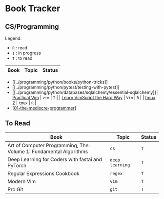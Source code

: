 Book Tracker
===

CS/Programming
---

Legend:

- `R` : read
- `I` : in progress
- `T` : to read

| Book                                                                                             | Topic         | Status |
|--------------------------------------------------------------------------------------------------|---------------|--------|
- [[../programming/python/books/python-tricks]]
- [[../programming/python/pytest/testing-with-pytest]]
- [[../programming/python/databases/sqlalchemy/essential-sqlalchemy]]
| [Practical Vim](https://learning.oreilly.com/library/view/practical-vim-2nd/9781680501629/)      | `vim`         | `I`    |
| [Learn VimScript the Hard Way](https://learnvimscriptthehardway.stevelosh.com/)                  | `Vim`         | `R`    |
| [tmux 2](https://learning.oreilly.com/library/view/tmux-2/9781680502374/)                        | `tmux`        | `R`    |
- [[01-the-mediocre-programmer]]

To Read
---

| Book                                                               | Topic           | Status |
|--------------------------------------------------------------------|-----------------|--------|
| Art of Computer Programming, The: Volume 1: Fundamental Algorithms | `cs`            | `T`    |
| Deep Learning for Coders with fastai and PyTorch                   | `deep learning` | `T`    |
| Regular Expressions Cookbook                                       | `regex`         | `T`    |
| Modern Vim                                                         | `vim`           | `T`    |
| Pro Git                                                            | `git`           | `T`    |

[//begin]: # "Autogenerated link references for markdown compatibility"
[01-the-mediocre-programmer]: 01-the-mediocre-programmer.md "The Mediocre Programmer"
[//end]: # "Autogenerated link references"